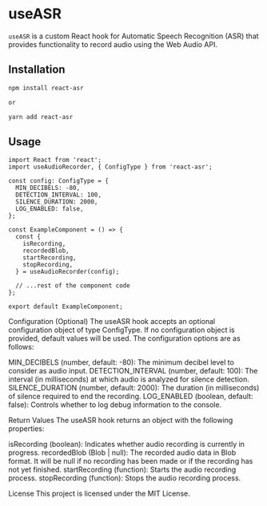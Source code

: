 # useASR

`useASR` is a custom React hook for Automatic Speech Recognition (ASR) that provides functionality to record audio using the Web Audio API.

## Installation

```bash
npm install react-asr

or

yarn add react-asr
```

## Usage

```
import React from 'react';
import useAudioRecorder, { ConfigType } from 'react-asr';

const config: ConfigType = {
  MIN_DECIBELS: -80,
  DETECTION_INTERVAL: 100,
  SILENCE_DURATION: 2000,
  LOG_ENABLED: false,
};

const ExampleComponent = () => {
  const {
    isRecording,
    recordedBlob,
    startRecording,
    stopRecording,
  } = useAudioRecorder(config);

  // ...rest of the component code
};

export default ExampleComponent;
```

Configuration (Optional)
The useASR hook accepts an optional configuration object of type ConfigType. If no configuration object is provided, default values will be used. The configuration options are as follows:

MIN_DECIBELS (number, default: -80): The minimum decibel level to consider as audio input.
DETECTION_INTERVAL (number, default: 100): The interval (in milliseconds) at which audio is analyzed for silence detection.
SILENCE_DURATION (number, default: 2000): The duration (in milliseconds) of silence required to end the recording.
LOG_ENABLED (boolean, default: false): Controls whether to log debug information to the console.

Return Values
The useASR hook returns an object with the following properties:

isRecording (boolean): Indicates whether audio recording is currently in progress.
recordedBlob (Blob | null): The recorded audio data in Blob format. It will be null if no recording has been made or if the recording has not yet finished.
startRecording (function): Starts the audio recording process.
stopRecording (function): Stops the audio recording process.

License
This project is licensed under the MIT License.
